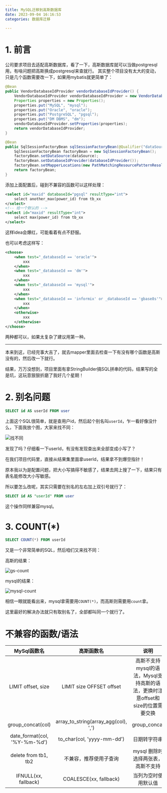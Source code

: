 ```yaml
---
title: MySQL迁移到高斯数据库
date: 2023-09-04 16:16:53
categories: 数据库迁移
  
---
```



# 1. 前言
公司要求项目去适配高斯数据库，看了一下，高斯数据库就可以当做postgresql用，有啥问题把高斯换成postgresql来查就行。
其实整个项目没有太大的变动，只是几个函数需要改一下，如果用mybatis就更简单了：

```java
@Bean
public VendorDatabaseIdProvider vendorDatabaseIdProvider() {
    VendorDatabaseIdProvider vendorDatabaseIdProvider = new VendorDatabaseIdProvider();
    Properties properties = new Properties();
    properties.put("MySQL", "mysql");
    properties.put("Oracle", "oracle");
    properties.put("PostgreSQL", "pgsql");
    properties.put("DM DBMS", "dm");
    vendorDatabaseIdProvider.setProperties(properties);
    return vendorDatabaseIdProvider;
}

@Bean
public SqlSessionFactoryBean sqlSessionFactoryBean(@Qualifier("dataSource") DataSource dataSource) throws Exception {
    SqlSessionFactoryBean factoryBean = new SqlSessionFactoryBean();
    factoryBean.setDataSource(dataSource);
    factoryBean.setDatabaseIdProvider(databaseIdProvider());
    factoryBean.setMapperLocations(new PathMatchingResourcePatternResolver().getResources(mapperLocations));
    return factoryBean;
}
```
添加上面配置后，碰到不兼容的函数可以这样处理：
```xml
<select id="maxid" databaseId="pgsql" resultType="int">
    select another_max(power_id) from tb_xx
</select>
<!-- 给一个默认的 -->
<select id="maxid" resultType="int">
    select max(power_id) from tb_xx
</select>
```
这样idea会爆红，可能看着有点不舒服。

也可以考虑这样写：
```xml
<choose>
    <when test="_databaseId == 'oracle'">
        xxx
    </when>
    <when test="_databaseId == 'dm'">
        xxx
    </when>
    <when test="_databaseId == 'mysql'">
        xxx
    </when>
    <when test="_databaseId == 'informix' or _databaseId == 'gbase8s'">
        xxx
    </when>
    <otherwise>
        xxx
    </otherwise>
</choose>
```

两种都可以，如果太复杂了建议用第一种。

---

本来到这，已经完事大吉了，就去mapper里面去检查一下有没有哪个函数是高斯没有的，然后改一下就行。

结果，万万没想到，项目里面有拿StringBuilder搞SQL拼串的代码，结果写的全是坑，这玩意狠狠折磨了我好几个星期！

# 2. 别名问题
```sql
SELECT id AS userId FROM user
```
上面这个SQL很简单，就是查用户id，然后起个别名叫`userId`，乍一看好像没什么，下面我放个图，大家来找不同：

![找不同](https://5j9g3t.site/public/2023-9/Snipaste_2023-09-26_10-45-53.webp)

发现了吗？仔细看一下userId，有没有发现查出来全部变成小写了？

在我们项目代码里，直接从结果集里面拿userId，结果拿不到爆空指针！


原本我以为是配置问题，把大小写搞得不敏感了，结果去网上搜了一下，结果只有表名能修改大小写敏感。

所以要怎么改呢，其实只需要在别名的左右加上双引号就行了：
```sql
SELECT id AS "userId" FROM user
```
这个操作同样兼容mysql。

# 3. COUNT(*)
```sql
SELECT COUNT(*) FROM userId
```

又是一个非常简单的SQL，然后咱们又来找不同：

高斯的结果：

![gs-count](https://5j9g3t.site/public/2023-9/gs-count.webp)

mysql的结果：

![mysql-count](https://5j9g3t.site/public/2023-9/mysql-count.webp)

相信一眼就能看出来，mysql拿需要用`COUNT(*)`，而高斯则需要用`count`拿。

这里最好的解决办法就只有取别名了，全部都叫同一个就行了。

# 不兼容的函数/语法

| MySql函数名 | 高斯函数名  | 说明   |
|     :--:    |  :--:      | :--:  |
| LIMIT offset, size | LIMIT size OFFSET offset | 高斯不支持mysql的语法，Mysql支持高斯的语法，更换时注意offset和size的位置需要交换|
| group_concat(col) | array_to_string(array_agg(col), ',') | group_concat |
|date_format(col, '%Y-%m-%d') | to_char(col, 'yyyy-mm-dd') | 日期转字符串 |
| delete from tb1, tb2 | 不兼容，推荐使用子查询 | mysql 删除时选择两张表，高斯不支持|
| IFNULL(xx, fallback) | COALESCE(xx, fallback) | 当列为空时使用默认值